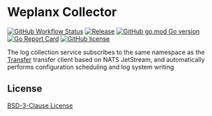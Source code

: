 # Weplanx Collector

[![GitHub Workflow Status](https://img.shields.io/github/actions/workflow/status/weplanx/collector/release.yml?label=release)](https://github.com/weplanx/collector/actions/workflows/release.yml)
[![Release](https://img.shields.io/github/v/release/weplanx/collector.svg?style=flat-square&include_prereleases)](https://github.com/weplanx/collector/releases)
[![GitHub go.mod Go version](https://img.shields.io/github/go-mod/go-version/weplanx/collector?style=flat-square)](https://github.com/weplanx/collector)
[![Go Report Card](https://goreportcard.com/badge/github.com/weplanx/collector?style=flat-square)](https://goreportcard.com/report/github.com/weplanx/collector)
[![GitHub license](https://img.shields.io/github/license/weplanx/collector?style=flat-square)](https://raw.githubusercontent.com/weplanx/collector/main/LICENSE)

The log collection service subscribes to the same namespace as the [Transfer](https://github.com/weplanx/transfer)
transfer client based on NATS JetStream, and automatically performs configuration scheduling and log system writing

## License

[BSD-3-Clause License](https://github.com/weplanx/collector/blob/main/LICENSE)
